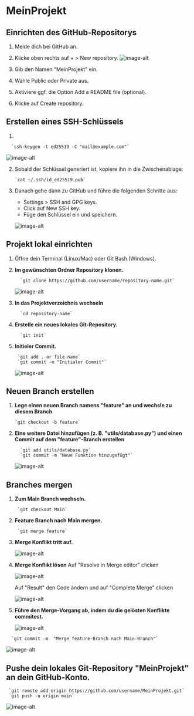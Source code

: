 # MeinProjekt


## Einrichten des GitHub-Repositorys 

1. Melde dich bei GitHub an.
2. Klicke oben rechts auf + > New repository.
    ![image-alt](https://github.com/Carlitos-pixel/MeinProjekt/blob/main/createNewRepository.jpg?raw=true)

3. Gib den Namen "MeinProjekt" ein.  
4. Wähle Public oder Private aus.
5. Aktiviere ggf. die Option Add a README file (optional).
6. Klicke auf Create repository.


## Erstellen eines SSH-Schlüssels

1.
 ```
   `ssh-keygen -t ed25519 -C "mail@example.com"`
 ```

   ![image-alt](https://github.com/Carlitos-pixel/MeinProjekt/blob/main/screenshots/generateSSH.jpg?raw=true)

2. Sobald der Schlüssel generiert ist, kopiere ihn in die Zwischenablage:
    ```
    `cat ~/.ssh/id_ed25519.pub`
    ```

3. Danach gehe dann zu GitHub und führe die folgenden Schritte aus:
   * Settings > SSH and GPG keys.
   * Click auf New SSH key.
   * Füge den Schlüssel ein und speichern.
     
   ![image-alt](https://github.com/Carlitos-pixel/MeinProjekt/blob/main/screenshots/genetatedKeyImGitHub.jpg?raw=true)
     

## Projekt lokal einrichten

1. Öffne dein Terminal (Linux/Mac) oder Git Bash (Windows).

2. **Im gewünschten Ordner Repository klonen.**
    ```
      `git clone https://github.com/username/repository-name.git`
    ```
    
    ![image-alt](https://github.com/Carlitos-pixel/MeinProjekt/blob/main/screenshots/projektClonen.jpg?raw=true)

3. **In das Projektverzeichnis wechseln**
    ```
      `cd repository-name`
    ```
    
4. **Erstelle ein neues lokales Git-Repository.**
    ```
      `git init`
    ```

5. **Initieler Commit.**
   ```
    `git add . or file-name`
    `git commit -m "Initialer Commit"`
   ```
   
    ![image-alt](https://github.com/Carlitos-pixel/MeinProjekt/blob/main/screenshots/FirstCommit.jpg?raw=true)
 
 ## Neuen Branch erstellen    
 1. **Lege einen neuen Branch namens "feature" an und wechsle zu diesem Branch**
    ```
    `git checkout -b feature`
    ```

 3. **Eine weitere Datei hinzufügen (z. B. "utils/database.py") und einen Commit auf dem "feature"-Branch erstellen**
    ```
      `git add utils/database.py`
      `git commit -m "Neue Funktion hinzugefügt"`
    ```
    
    ![image-alt](https://github.com/Carlitos-pixel/MeinProjekt/blob/main/screenshots/Commit%20im%20Branch%20Feature.jpg?raw=true)

## Branches mergen
 1. **Zum Main Branch wechseln.**

    ```
     `git checkout Main`
    ```

 2. **Feature Branch nach Main mergen.**

     ```
      `git merge feature`
    ```

 3. **Merge Konflikt tritt auf.**
 
     ![image-alt](https://github.com/Carlitos-pixel/MeinProjekt/blob/main/screenshots/MergeKonflikt1.jpg?raw=true)
 
 4. **Merge Konflikt lösen**
    Auf "Resolve in  Merge editor" clicken
    
    ![image-alt](https://github.com/Carlitos-pixel/MeinProjekt/blob/main/screenshots/Konflikt-advice.jpg?raw=true)
    
    Auf "Result" den Code ändern und auf "Complete Merge" clicken
    
    ![image-alt](https://github.com/Carlitos-pixel/MeinProjekt/blob/main/screenshots/MergeKonfliktL%C3%B6sung.jpg?raw=true)

 5. **Führe den Merge-Vorgang ab, indem du die gelösten Konflikte commitest.**
    
    ![image-alt](https://github.com/Carlitos-pixel/MeinProjekt/blob/main/screenshots/Konflikt-gel%C3%B6st.jpg?raw=true)
  ```
    `git commit -m  "Merge feature-Branch nach Main-Branch"`
  ```
 
 ![image-alt](https://github.com/Carlitos-pixel/MeinProjekt/blob/main/screenshots/Fertig.jpg?raw=true)  
    
## Pushe dein lokales Git-Repository "MeinProjekt" an dein GitHub-Konto.
  ```
   `git remote add origin https://github.com/username/MeinProjekt.git`
   `git push -u origin main`
  ```
![image-alt](https://github.com/Carlitos-pixel/MeinProjekt/blob/main/screenshots/projektPush.jpg?raw=true)



